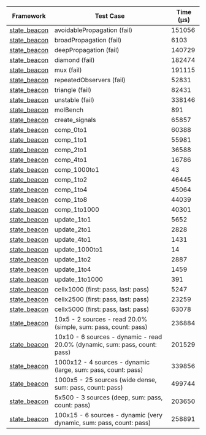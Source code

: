 | Framework | Test Case | Time (μs) |
| --- | --- | --- |
| [state_beacon](https://github.com/jinyus/dart_beacon) | avoidablePropagation (fail) | 151056 |
| [state_beacon](https://github.com/jinyus/dart_beacon) | broadPropagation (fail) | 6103 |
| [state_beacon](https://github.com/jinyus/dart_beacon) | deepPropagation (fail) | 140729 |
| [state_beacon](https://github.com/jinyus/dart_beacon) | diamond (fail) | 182474 |
| [state_beacon](https://github.com/jinyus/dart_beacon) | mux (fail) | 191115 |
| [state_beacon](https://github.com/jinyus/dart_beacon) | repeatedObservers (fail) | 52831 |
| [state_beacon](https://github.com/jinyus/dart_beacon) | triangle (fail) | 82431 |
| [state_beacon](https://github.com/jinyus/dart_beacon) | unstable (fail) | 338146 |
| [state_beacon](https://github.com/jinyus/dart_beacon) | molBench | 891 |
| [state_beacon](https://github.com/jinyus/dart_beacon) | create_signals | 65857 |
| [state_beacon](https://github.com/jinyus/dart_beacon) | comp_0to1 | 60388 |
| [state_beacon](https://github.com/jinyus/dart_beacon) | comp_1to1 | 55981 |
| [state_beacon](https://github.com/jinyus/dart_beacon) | comp_2to1 | 36588 |
| [state_beacon](https://github.com/jinyus/dart_beacon) | comp_4to1 | 16786 |
| [state_beacon](https://github.com/jinyus/dart_beacon) | comp_1000to1 | 43 |
| [state_beacon](https://github.com/jinyus/dart_beacon) | comp_1to2 | 46445 |
| [state_beacon](https://github.com/jinyus/dart_beacon) | comp_1to4 | 45064 |
| [state_beacon](https://github.com/jinyus/dart_beacon) | comp_1to8 | 44039 |
| [state_beacon](https://github.com/jinyus/dart_beacon) | comp_1to1000 | 40301 |
| [state_beacon](https://github.com/jinyus/dart_beacon) | update_1to1 | 5652 |
| [state_beacon](https://github.com/jinyus/dart_beacon) | update_2to1 | 2828 |
| [state_beacon](https://github.com/jinyus/dart_beacon) | update_4to1 | 1431 |
| [state_beacon](https://github.com/jinyus/dart_beacon) | update_1000to1 | 14 |
| [state_beacon](https://github.com/jinyus/dart_beacon) | update_1to2 | 2887 |
| [state_beacon](https://github.com/jinyus/dart_beacon) | update_1to4 | 1459 |
| [state_beacon](https://github.com/jinyus/dart_beacon) | update_1to1000 | 391 |
| [state_beacon](https://github.com/jinyus/dart_beacon) | cellx1000 (first: pass, last: pass) | 5247 |
| [state_beacon](https://github.com/jinyus/dart_beacon) | cellx2500 (first: pass, last: pass) | 23259 |
| [state_beacon](https://github.com/jinyus/dart_beacon) | cellx5000 (first: pass, last: pass) | 63078 |
| [state_beacon](https://github.com/jinyus/dart_beacon) | 10x5 - 2 sources - read 20.0% (simple, sum: pass, count: pass) | 236884 |
| [state_beacon](https://github.com/jinyus/dart_beacon) | 10x10 - 6 sources - dynamic - read 20.0% (dynamic, sum: pass, count: pass) | 201529 |
| [state_beacon](https://github.com/jinyus/dart_beacon) | 1000x12 - 4 sources - dynamic (large, sum: pass, count: pass) | 339856 |
| [state_beacon](https://github.com/jinyus/dart_beacon) | 1000x5 - 25 sources (wide dense, sum: pass, count: pass) | 499744 |
| [state_beacon](https://github.com/jinyus/dart_beacon) | 5x500 - 3 sources (deep, sum: pass, count: pass) | 203650 |
| [state_beacon](https://github.com/jinyus/dart_beacon) | 100x15 - 6 sources - dynamic (very dynamic, sum: pass, count: pass) | 258891 |
